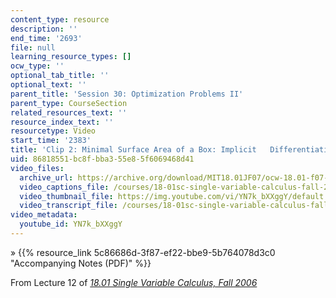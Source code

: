 ```yaml
---
content_type: resource
description: ''
end_time: '2693'
file: null
learning_resource_types: []
ocw_type: ''
optional_tab_title: ''
optional_text: ''
parent_title: 'Session 30: Optimization Problems II'
parent_type: CourseSection
related_resources_text: ''
resource_index_text: ''
resourcetype: Video
start_time: '2383'
title: 'Clip 2: Minimal Surface Area of a Box: Implicit   Differentiation'
uid: 86818551-bc8f-bba3-55e8-5f6069468d41
video_files:
  archive_url: https://archive.org/download/MIT18.01JF07/ocw-18.01-f07-lec12_300k.mp4
  video_captions_file: /courses/18-01sc-single-variable-calculus-fall-2010/652978ef2490531e898e5397de288fe7_YN7k_bXXggY.vtt
  video_thumbnail_file: https://img.youtube.com/vi/YN7k_bXXggY/default.jpg
  video_transcript_file: /courses/18-01sc-single-variable-calculus-fall-2010/ca3ac7c771d378b6d5d748505b86d381_YN7k_bXXggY.pdf
video_metadata:
  youtube_id: YN7k_bXXggY
---
```


» {{% resource_link 5c86686d-3f87-ef22-bbe9-5b764078d3c0 "Accompanying Notes (PDF)" %}}

From Lecture 12 of [_18.01 Single Variable Calculus, Fall 2006_](/courses/18-01-single-variable-calculus-fall-2006/video_galleries/video-lectures)



